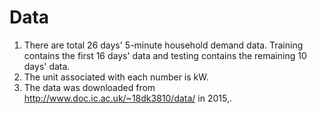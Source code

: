 # Data
1) There are total 26 days' 5-minute household demand data. Training contains the first 16 days' data and testing contains the remaining 10 days' data.  
2) The unit associated with each number is kW. 
3) The data was downloaded from http://www.doc.ic.ac.uk/~18dk3810/data/ in 2015,.

